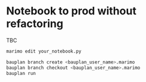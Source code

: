 # Notebook to prod without refactoring

TBC


```bash
marimo edit your_notebook.py
```

```bash
bauplan branch create <bauplan_user_name>.marimo
bauplan branch checkout <bauplan_user_name>.marimo
bauplan run
```